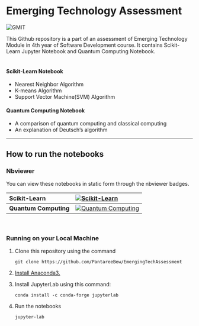 # Emerging Technology Assessment
![GMIT](https://www.nightcourses.com/wp-content/uploads/2011/12/gmitlogo.jpg)

This Github repository is a part of an assessment of Emerging Technology Module in 4th year of Software Development course. It contains Scikit-Learn Jupyter Notebook and Quantum Computing Notebook. <br><br>
#### Scikit-Learn Notebook
* Nearest Neighbor Algorithm
* K-means Algorithm
* Support Vector Machine(SVM) Algorithm

#### Quantum Computing Notebook <br>
* A comparison of quantum computing and classical computing
* An explanation of Deutsch’s algorithm
<hr>

## How to run the notebooks

### Nbviewer 
You can view these notebooks in static form through the nbviewer badges. 

| **Scikit-Learn** | [![Scikit-Learn](https://raw.githubusercontent.com/jupyter/design/master/logos/Badges/nbviewer_badge.svg)](https://nbviewer.org/github/PantareeBew/EmergingTechAssessment/blob/main/Scikit-Learn.ipynb) 
| :------------- |:-------------|
| **Quantum Computing**           | [![Quantum Computing](https://raw.githubusercontent.com/jupyter/design/master/logos/Badges/nbviewer_badge.svg)](https://nbviewer.org/github/PantareeBew/EmergingTechAssessment/blob/main/Quantum-Computing%20.ipynb) 
<br>

### Running on your Local Machine

<ol>
<li>Clone this repository using the command  
  
```
git clone https://github.com/PantareeBew/EmergingTechAssessment
```
  
  </li>
<li>
  
  [Install Anaconda3.](https://www.anaconda.com/products/individual#linux)
  
</li>
  
  <li>
    
Install JupyterLab using this command:
    
```
conda install -c conda-forge jupyterlab
```
    
  </li>
  
 <li>
   
   Run the notebooks
```
jupyter-lab
``` 
  </li>
 
</ol>

